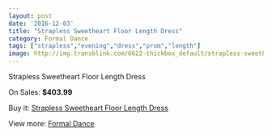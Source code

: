 ```yaml
---
layout: post
date: '2016-12-03'
title: "Strapless Sweetheart Floor Length Dress"
category: Formal Dance
tags: ["strapless","evening","dress","prom","length"]
image: http://img.transblink.com/6622-thickbox_default/strapless-sweetheart-floor-length-dress.jpg
---
```

Strapless Sweetheart Floor Length Dress

On Sales: **$403.99**
<a href="https://www.transblink.com/en/formal-dance/2138-strapless-sweetheart-floor-length-dress.html"><amp-img layout="responsive" width="600" height="600" src="//img.transblink.com/6622-thickbox_default/strapless-sweetheart-floor-length-dress.jpg" alt="Strapless Sweetheart Floor Length Dress 0" /></a>
<a href="https://www.transblink.com/en/formal-dance/2138-strapless-sweetheart-floor-length-dress.html"><amp-img layout="responsive" width="600" height="600" src="//img.transblink.com/6624-thickbox_default/strapless-sweetheart-floor-length-dress.jpg" alt="Strapless Sweetheart Floor Length Dress 1" /></a>
<a href="https://www.transblink.com/en/formal-dance/2138-strapless-sweetheart-floor-length-dress.html"><amp-img layout="responsive" width="600" height="600" src="//img.transblink.com/6623-thickbox_default/strapless-sweetheart-floor-length-dress.jpg" alt="Strapless Sweetheart Floor Length Dress 2" /></a>

Buy it: [Strapless Sweetheart Floor Length Dress](https://www.transblink.com/en/formal-dance/2138-strapless-sweetheart-floor-length-dress.html "Strapless Sweetheart Floor Length Dress")

View more: [Formal Dance](https://www.transblink.com/en/6-formal-dance "Formal Dance")